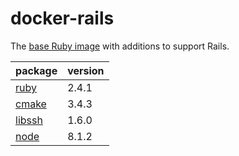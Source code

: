 # docker-rails

The [base Ruby image](https://hub.docker.com/_/ruby/) with additions to support Rails.

package|version
:---|:---
[ruby](https://www.ruby-lang.org/)|2.4.1
[cmake](https://cmake.org/)|3.4.3
[libssh](http://www.libssh2.org/)|1.6.0
[node](https://nodejs.org/)|8.1.2
